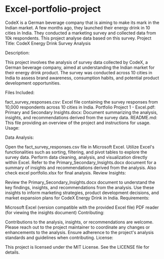 # Excel-portfolio-project
CodeX is a German beverage company that is aiming to make its mark in the Indian market. A  few months ago, they launched their energy drink in 10 cities in India. They conducted a marketing survey and collected data from 10k respondents. This project analyse data based on this survey.
Project Title: CodeX Energy Drink Survey Analysis

Description:

This project involves the analysis of survey data collected by CodeX, a German beverage company, aimed at understanding the Indian market for their energy drink product. The survey was conducted across 10 cities in India to assess brand awareness, consumption habits, and potential product development opportunities.

Files Included:

fact_survey_responses.csv: Excel file containing the survey responses from 10,000 respondents across 10 cities in India.
Portfolio Project 1 - Excel.pdf: 
Primary and Secondary Insights.docx: Document summarizing the analysis, insights, and recommendations derived from the survey data.
README.md: This file providing an overview of the project and instructions for usage.
Usage:

Data Analysis:

Open the fact_survey_responses.csv file in Microsoft Excel.
Utilize Excel's functionalities such as sorting, filtering, and pivot tables to explore the survey data.
Perform data cleaning, analysis, and visualization directly within Excel.
Refer to the Primary_Secondary_Insights.docx document for a summary of insights and recommendations derived from the analysis.
Also check excel portfolio.xlsx for final analysis.
Review Insights:

Review the Primary_Secondary_Insights.docx document to understand the key findings, insights, and recommendations from the analysis.
Use these insights to inform marketing strategies, product development decisions, and market expansion plans for CodeX Energy Drink in India.
Requirements:

Microsoft Excel (version compatible with the provided Excel file)
PDF reader (for viewing the insights document)
Contributing:

Contributions to the analysis, insights, or recommendations are welcome. Please reach out to the project maintainer to coordinate any changes or enhancements to the analysis.
Ensure adherence to the project's analysis standards and guidelines when contributing.
License:

This project is licensed under the MIT License. See the LICENSE file for details.


